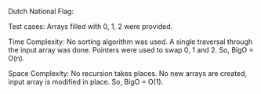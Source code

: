 Dutch National Flag:

Test cases: Arrays filled with 0, 1, 2 were provided.

Time Complexity: No sorting algorithm was used. A single traversal through the input array was done. Pointers were used to swap 0, 1 and 2. So, BigO = O(n).

Space Complexity: No recursion takes places. No new arrays are created, input array is modified in place. So, BigO = O(1).
